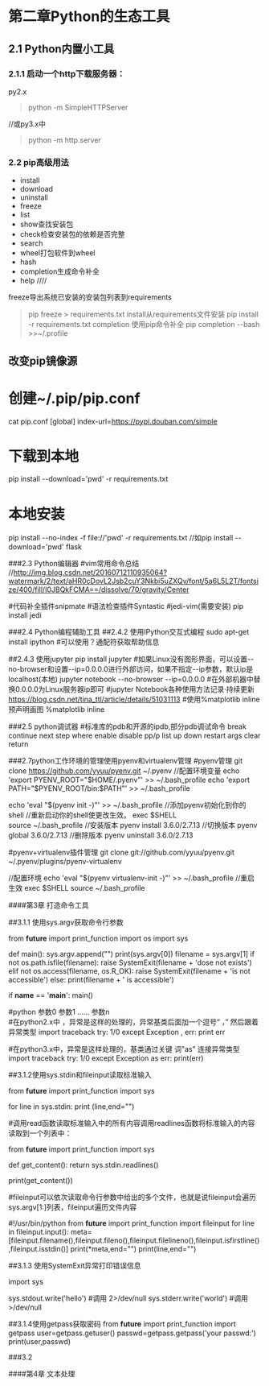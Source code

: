 ﻿# 第二章Python的生态工具

## 2.1 Python内置小工具

### 2.1.1 启动一个http下载服务器：

py2.x
>python -m SimpleHTTPServer

//或py3.x中

>python -m http.server

### 2.2 pip高级用法
* install
* download
* uninstall
* freeze
* list
* show查找安装包
* check检查安装包的依赖是否完整
* search
* wheel打包软件到wheel
* hash
* completion生成命令补全
* help
////

freeze导出系统已安装的安装包列表到requirements
>pip freeze > requirements.txt
install从requirements文件安装
>pip install -r requirements.txt
completion 使用pip命令补全
>pip completion --bash >>~/.profile

## 改变pip镜像源
# 创建~/.pip/pip.conf
cat pip.conf
[global]
index-url=https://pypi.douban.com/simple
# 下载到本地
pip install --download='pwd' -r requirements.txt
# 本地安装
pip install --no-index -f file://'pwd' -r requirements.txt
//如pip install --download='pwd' flask



###2.3 Python编辑器
#vim常用命令总结 
//http://img.blog.csdn.net/20160712110935064?watermark/2/text/aHR0cDovL2Jsb2cuY3Nkbi5uZXQv/font/5a6L5L2T/fontsize/400/fill/I0JBQkFCMA==/dissolve/70/gravity/Center

#代码补全插件snipmate
#语法检查插件Syntastic
#jedi-vim(需要安装)
pip install jedi


###2.4 Python编程辅助工具
##2.4.2 使用IPython交互式编程
sudo apt-get install ipython
#可以使用？通配符获取帮助信息



##2.4.3 使用jupyter
pip install jupyter
#如果Linux没有图形界面，可以设置--no-browser和设置--ip=0.0.0.0进行外部访问，如果不指定--ip参数，默认ip是localhost(本地)
jupyter notebook --no-browser --ip=0.0.0.0
#在外部机器中替换0.0.0.0为Linux服务器ip即可
#jupyter Notebook各种使用方法记录·持续更新
https://blog.csdn.net/tina_ttl/article/details/51031113
#使用%matplotlib inline预声明画图
%matplotlib inline



###2.5 python调试器
#标准库的pdb和开源的ipdb,部分pdb调试命令
break
continue
next
step
where
enable
disable
pp/p
list
up
down
restart
args
clear
return







###2.7python工作环境的管理使用pyenv和virtualenv管理
#pyenv管理
git clone https://github.com/yyuu/pyenv.git ~/.pyenv 
//配置环境变量
echo 'export PYENV_ROOT="$HOME/.pyenv"' >> ~/.bash_profile  
echo 'export PATH="$PYENV_ROOT/bin:$PATH"' >> ~/.bash_profile  

echo 'eval "$(pyenv init -)"' >> ~/.bash_profile  //添加pyenv初始化到你的shell
//重新启动你的shell使更改生效。
exec $SHELL  
source ~/.bash_profile
//安装版本
pyenv install 3.6.0/2.7.13
//切换版本
pyenv global 3.6.0/2.7.13
//删除版本
pyenv uninstall 3.6.0/2.7.13


#pyenv+virtualenv插件管理
git clone git://github.com/yyuu/pyenv.git ~/.pyenv/plugins/pyenv-virtualenv

//配置环境
echo 'eval "$(pyenv virtualenv-init -)"' >> ~/.bash_profile
//重启生效
exec $SHELL
source ~/.bash_profile 



####第3章 打造命令工具

##3.1.1 使用sys.argv获取命令行参数

from __future__ import print_function
import os
import sys

def main():
    sys.argv.append("")
    print(sys.argv[0])
    filename = sys.argv[1]
    if not os.path.isfile(filename):
        raise SystemExit(filename + 'dose not exists')
    elif not os.access(filename, os.R_OK):
        raise SystemExit(filename + 'is not accessible')
    else:
        print(filename + ' is accessible')        
        
        
if __name__ == '__main__':
    main()
    
#python 参数0 参数1 …… 参数n    
#在python2.x中 ，异常是这样的处理的，异常基类后面加一个逗号“ ，”  然后跟着异常类型
import traceback
try:
  1/0
except Exception , err:
  print err

#在python3.x中，异常是这样处理的，基类通过关键 词"as" 连接异常类型
import traceback
try:
  1/0
except Exception as err:
  print(err)

    
##3.1.2使用sys.stdin和fileinput读取标准输入

from __future__ import print_function
import sys

for line in sys.stdin:
    print (line,end="")




#调用read函数读取标准输入中的所有内容调用readlines函数将标准输入的内容读取到一个列表中：

from __future__ import print_function
import sys

def get_content():
    return sys.stdin.readlines()

print(get_content())






#fileinput可以依次读取命令行参数中给出的多个文件，也就是说fileinput会遍历sys.argv[1:]列表，fileinput遍历文件内容

#!/usr/bin/python
from __future__ import print_function
import fileinput
for line in fileinput.input():
    meta= [fileinput.filename(),fileinput.fileno(),fileinput.filelineno(),fileinput.isfirstline(),fileinput.isstdin()]
    print(*meta,end="")
    print(line,end="")

##3.1.3 使用SystemExit异常打印错误信息

import sys

sys.stdout.write('hello') #调用 2>/dev/null
sys.stderr.write('world') #调用 >/dev/null

##3.1.4使用getpass获取密码
from __future__ import print_function
import getpass
user=getpass.getuser()
passwd=getpass.getpass('your passwd:')
print(user,passwd)


###3.2







####第4章 文本处理





